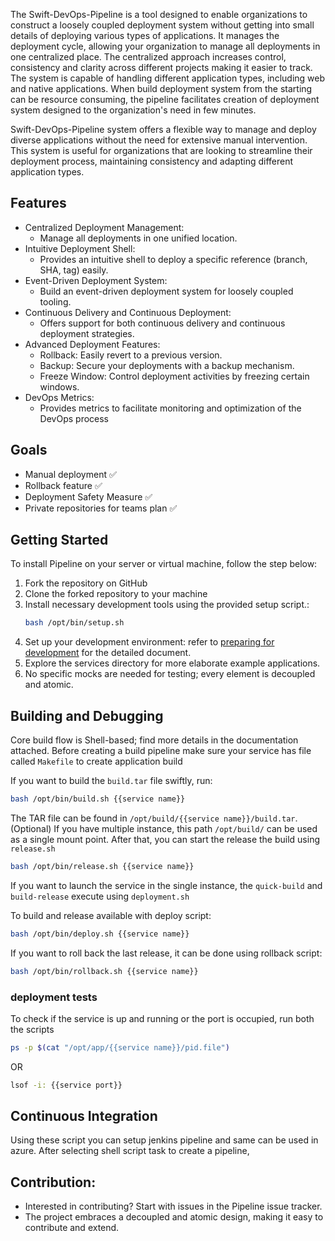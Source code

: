 The Swift-DevOps-Pipeline is a tool designed to enable organizations to construct a loosely coupled deployment system without getting into small details of deploying various types of applications. It manages the deployment cycle, allowing your organization to manage all deployments in one centralized place. The centralized approach increases control, consistency and clarity across different projects making it easier to track. The system is capable of handling different application types, including web and native applications. When build deployment system from the starting can be resource consuming, the pipeline facilitates creation of deployment system designed to the organization's need in few minutes. 

Swift-DevOps-Pipeline system offers a flexible way to manage and deploy diverse applications without the need for extensive manual intervention. This system is useful for organizations that are looking to streamline their deployment process, maintaining consistency and adapting different application types. 

## Features
- Centralized Deployment Management:
  - Manage all deployments in one unified location.
- Intuitive Deployment Shell:
  - Provides an intuitive shell to deploy a specific reference (branch, SHA, tag) easily.
- Event-Driven Deployment System:
  - Build an event-driven deployment system for loosely coupled tooling.
- Continuous Delivery and Continuous Deployment:
  - Offers support for both continuous delivery and continuous deployment strategies.
- Advanced Deployment Features:
  - Rollback: Easily revert to a previous version.
  - Backup: Secure your deployments with a backup mechanism.
  - Freeze Window: Control deployment activities by freezing certain windows.
- DevOps Metrics:
  - Provides metrics to facilitate monitoring and optimization of the DevOps process

## Goals
- Manual deployment	✅
- Rollback feature	✅
- Deployment Safety Measure	✅
- Private repositories for teams plan ✅


## Getting Started
To install Pipeline on your server or virtual machine, follow the step below:

1. Fork the repository on GitHub
2. Clone the forked repository to your machine
3. Install necessary development tools using the provided setup script.:
    ```sh
    bash /opt/bin/setup.sh
    ```
4. Set up your development environment: refer to [preparing for development](doc/setup.md) for the detailed document.
5. Explore the services directory for more elaborate example applications.
6. No specific mocks are needed for testing; every element is decoupled and atomic.

## Building and Debugging

Core build flow is Shell-based; find more details in the documentation attached. 
Before creating a build pipeline make sure your service has file called `Makefile` to create application build

If you want to build the `build.tar` file swiftly, run: 

```sh
bash /opt/bin/build.sh {{service name}}
```

The TAR file can be found in `/opt/build/{{service name}}/build.tar`.
(Optional) If you have multiple instance, this path `/opt/build/` can be used as a single mount point.
After that, you can start the release the build using `release.sh`

```sh
bash /opt/bin/release.sh {{service name}}
```

If you want to launch the service in the single instance, the `quick-build` and `build-release` execute using `deployment.sh`

To build and release available with deploy script:
```sh
bash /opt/bin/deploy.sh {{service name}}
```

If you want to roll back the last release, it can be done using rollback script:
```sh
bash /opt/bin/rollback.sh {{service name}}
```

### deployment tests
To check if the service is up and running or the port is occupied, run both the scripts
```sh
ps -p $(cat "/opt/app/{{service name}}/pid.file")
```

OR

```sh
lsof -i: {{service port}}
```


## Continuous Integration

Using these script you can setup jenkins pipeline and same can be used in azure. After selecting shell script task to create a pipeline,  

## Contribution:
- Interested in contributing? Start with issues in the Pipeline issue tracker.
- The project embraces a decoupled and atomic design, making it easy to contribute and extend.
